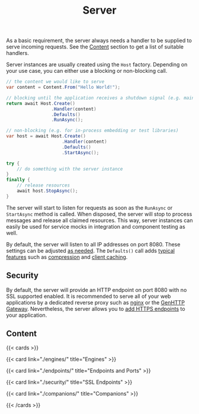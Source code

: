 ﻿---
title: Server
weight: 4
description: 'Tutorials to configure the GenHTTP webserver for best practices regarding security or performance.'
cascade:
  type: docs
---

As a basic requirement, the server always needs a handler to be supplied
to serve incoming requests. See the [Content](/documentation/content/) section
to get a list of suitable handlers.

Server instances are usually created using the `Host` factory. Depending on your
use case, you can either use a blocking or non-blocking call.

```csharp
// the content we would like to serve
var content = Content.From("Hello World!");

// blocking until the application receives a shutdown signal (e.g. main method of a standalone application)
return await Host.Create()
                 .Handler(content)
                 .Defaults()
                 .RunAsync();

// non-blocking (e.g. for in-process embedding or test libraries)
var host = await Host.Create()
                     .Handler(content)
                     .Defaults()
                     .StartAsync();

try {
    // do something with the server instance
}
finally {
    // release resources
    await host.StopAsync();
}
```

The server will start to listen for requests as soon as the `RunAsync` or `StartAsync`
method is called. When disposed, the server will stop to process messages
and release all claimed resources. This way, server instances can easily be used
for service mocks in integration and component testing as well. 

By default, the server will listen to all IP addresses on port 8080. These
settings can be adjusted [as needed](./endpoints/). The `Defaults()` call adds 
[typical features](/documentation/content/concerns/defaults/) such as [compression](/documentation/content/concerns/compression)
and [client caching](/documentation/content/concerns/client-caching-validation/).

## Security

By default, the server will provide an HTTP endpoint on port 8080 with no
SSL supported enabled. It is recommended to serve all of your web applications
by a dedicated reverse proxy such as [nginx](https://www.nginx.com/)
or the [GenHTTP Gateway](https://hub.docker.com/r/genhttp/gateway).
Nevertheless, the server allows you to [add HTTPS endpoints](./security/) to your application.

## Content

{{< cards >}}

{{< card link="./engines/" title="Engines" >}}

{{< card link="./endpoints/" title="Endpoints and Ports" >}}

{{< card link="./security/" title="SSL Endpoints" >}}

{{< card link="./companions/" title="Companions" >}}

{{< /cards >}}
